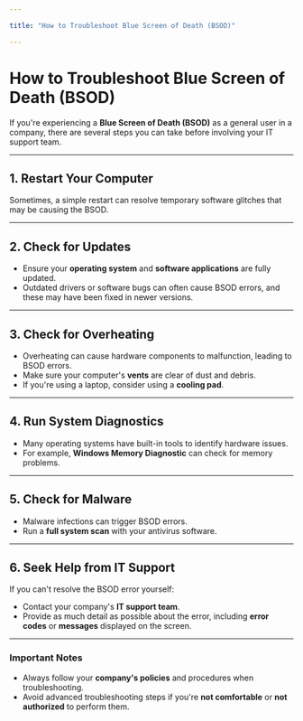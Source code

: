 ---title: "How to Troubleshoot Blue Screen of Death (BSOD)"---# How to Troubleshoot Blue Screen of Death (BSOD)If you're experiencing a **Blue Screen of Death (BSOD)** as a general user in a company, there are several steps you can take before involving your IT support team.---## 1. Restart Your ComputerSometimes, a simple restart can resolve temporary software glitches that may be causing the BSOD.---## 2. Check for Updates- Ensure your **operating system** and **software applications** are fully updated.- Outdated drivers or software bugs can often cause BSOD errors, and these may have been fixed in newer versions.---## 3. Check for Overheating- Overheating can cause hardware components to malfunction, leading to BSOD errors.- Make sure your computer's **vents** are clear of dust and debris.- If you're using a laptop, consider using a **cooling pad**.---## 4. Run System Diagnostics- Many operating systems have built-in tools to identify hardware issues.- For example, **Windows Memory Diagnostic** can check for memory problems.---## 5. Check for Malware- Malware infections can trigger BSOD errors.- Run a **full system scan** with your antivirus software.---## 6. Seek Help from IT SupportIf you can't resolve the BSOD error yourself:- Contact your company's **IT support team**.- Provide as much detail as possible about the error, including **error codes** or **messages** displayed on the screen.---### Important Notes- Always follow your **company's policies** and procedures when troubleshooting.- Avoid advanced troubleshooting steps if you're **not comfortable** or **not authorized** to perform them.